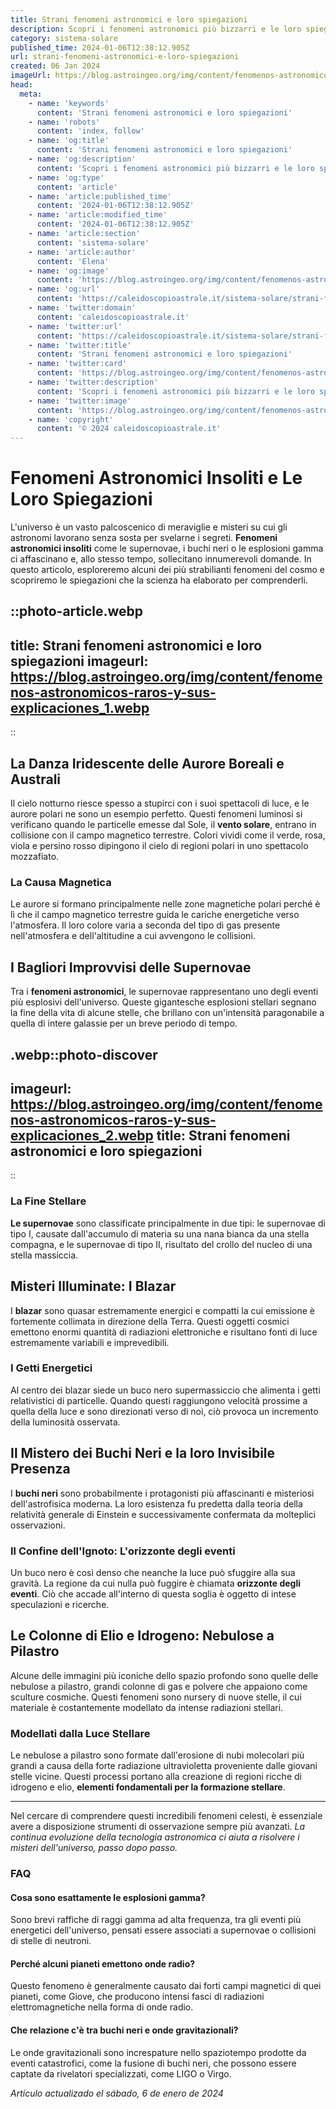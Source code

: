 ```yaml
---
title: Strani fenomeni astronomici e loro spiegazioni
description: Scopri i fenomeni astronomici più bizzarri e le loro spiegazioni scientifiche. Dai buchi neri ai pulsar, il cosmo svelato in italiano.
category: sistema-solare
published_time: 2024-01-06T12:38:12.905Z
url: strani-fenomeni-astronomici-e-loro-spiegazioni
created: 06 Jan 2024
imageUrl: https://blog.astroingeo.org/img/content/fenomenos-astronomicos-raros-y-sus-explicaciones_1.webp
head:
  meta:
    - name: 'keywords'
      content: 'Strani fenomeni astronomici e loro spiegazioni'
    - name: 'robots'
      content: 'index, follow'
    - name: 'og:title'
      content: 'Strani fenomeni astronomici e loro spiegazioni'
    - name: 'og:description'
      content: 'Scopri i fenomeni astronomici più bizzarri e le loro spiegazioni scientifiche. Dai buchi neri ai pulsar, il cosmo svelato in italiano.'
    - name: 'og:type'
      content: 'article'
    - name: 'article:published_time'
      content: '2024-01-06T12:38:12.905Z'
    - name: 'article:modified_time'
      content: '2024-01-06T12:38:12.905Z'
    - name: 'article:section'
      content: 'sistema-solare'
    - name: 'article:author'
      content: 'Elena'
    - name: 'og:image'
      content: 'https://blog.astroingeo.org/img/content/fenomenos-astronomicos-raros-y-sus-explicaciones_1.webp'
    - name: 'og:url'
      content: 'https://caleidoscopioastrale.it/sistema-solare/strani-fenomeni-astronomici-e-loro-spiegazioni'
    - name: 'twitter:domain'
      content: 'caleidoscopioastrale.it'
    - name: 'twitter:url'
      content: 'https://caleidoscopioastrale.it/sistema-solare/strani-fenomeni-astronomici-e-loro-spiegazioni'
    - name: 'twitter:title'
      content: 'Strani fenomeni astronomici e loro spiegazioni'
    - name: 'twitter:card'
      content: 'https://blog.astroingeo.org/img/content/fenomenos-astronomicos-raros-y-sus-explicaciones_1.webp'
    - name: 'twitter:description'
      content: 'Scopri i fenomeni astronomici più bizzarri e le loro spiegazioni scientifiche. Dai buchi neri ai pulsar, il cosmo svelato in italiano.'
    - name: 'twitter:image'
      content: 'https://blog.astroingeo.org/img/content/fenomenos-astronomicos-raros-y-sus-explicaciones_1.webp'
    - name: 'copyright'
      content: '© 2024 caleidoscopioastrale.it'
---
```

# Fenomeni Astronomici Insoliti e Le Loro Spiegazioni

L'universo è un vasto palcoscenico di meraviglie e misteri su cui gli astronomi lavorano senza sosta per svelarne i segreti. **Fenomeni astronomici insoliti** come le supernovae, i buchi neri o le esplosioni gamma ci affascinano e, allo stesso tempo, sollecitano innumerevoli domande. In questo articolo, esploreremo alcuni dei più strabilianti fenomeni del cosmo e scopriremo le spiegazioni che la scienza ha elaborato per comprenderli.

::photo-article.webp
---
title: Strani fenomeni astronomici e loro spiegazioni
imageurl: https://blog.astroingeo.org/img/content/fenomenos-astronomicos-raros-y-sus-explicaciones_1.webp
---
::

## La Danza Iridescente delle Aurore Boreali e Australi

Il cielo notturno riesce spesso a stupirci con i suoi spettacoli di luce, e le aurore polari ne sono un esempio perfetto. Questi fenomeni luminosi si verificano quando le particelle emesse dal Sole, il **vento solare**, entrano in collisione con il campo magnetico terrestre. Colori vividi come il verde, rosa, viola e persino rosso dipingono il cielo di regioni polari in uno spettacolo mozzafiato.

### La Causa Magnetica

Le aurore si formano principalmente nelle zone magnetiche polari perché è lì che il campo magnetico terrestre guida le cariche energetiche verso l'atmosfera. Il loro colore varia a seconda del tipo di gas presente nell'atmosfera e dell'altitudine a cui avvengono le collisioni.

## I Bagliori Improvvisi delle Supernovae

Tra i **fenomeni astronomici**, le supernovae rappresentano uno degli eventi più esplosivi dell'universo. Queste gigantesche esplosioni stellari segnano la fine della vita di alcune stelle, che brillano con un'intensità paragonabile a quella di intere galassie per un breve periodo di tempo.

.webp::photo-discover
---
imageurl: https://blog.astroingeo.org/img/content/fenomenos-astronomicos-raros-y-sus-explicaciones_2.webp
title: Strani fenomeni astronomici e loro spiegazioni
---
::

### La Fine Stellare

**Le supernovae** sono classificate principalmente in due tipi: le supernovae di tipo I, causate dall'accumulo di materia su una nana bianca da una stella compagna, e le supernovae di tipo II, risultato del crollo del nucleo di una stella massiccia.

## Misteri Illuminate: I Blazar

I **blazar** sono quasar estremamente energici e compatti la cui emissione è fortemente collimata in direzione della Terra. Questi oggetti cosmici emettono enormi quantità di radiazioni elettroniche e risultano fonti di luce estremamente variabili e imprevedibili.

### I Getti Energetici

Al centro dei blazar siede un buco nero supermassiccio che alimenta i getti relativistici di particelle. Quando questi raggiungono velocità prossime a quella della luce e sono direzionati verso di noi, ciò provoca un incremento della luminosità osservata.

## Il Mistero dei Buchi Neri e la loro Invisibile Presenza

I **buchi neri** sono probabilmente i protagonisti più affascinanti e misteriosi dell'astrofisica moderna. La loro esistenza fu predetta dalla teoria della relatività generale di Einstein e successivamente confermata da molteplici osservazioni.

### Il Confine dell'Ignoto: L'orizzonte degli eventi

Un buco nero è così denso che neanche la luce può sfuggire alla sua gravità. La regione da cui nulla può fuggire è chiamata **orizzonte degli eventi**. Ciò che accade all'interno di questa soglia è oggetto di intese speculazioni e ricerche.

## Le Colonne di Elio e Idrogeno: Nebulose a Pilastro

Alcune delle immagini più iconiche dello spazio profondo sono quelle delle nebulose a pilastro, grandi colonne di gas e polvere che appaiono come sculture cosmiche. Questi fenomeni sono nursery di nuove stelle, il cui materiale è costantemente modellato da intense radiazioni stellari.

### Modellati dalla Luce Stellare

Le nebulose a pilastro sono formate dall'erosione di nubi molecolari più grandi a causa della forte radiazione ultravioletta proveniente dalle giovani stelle vicine. Questi processi portano alla creazione di regioni ricche di idrogeno e elio, **elementi fondamentali per la formazione stellare**.

---

Nel cercare di comprendere questi incredibili fenomeni celesti, è essenziale avere a disposizione strumenti di osservazione sempre più avanzati. *La continua evoluzione della tecnologia astronomica ci aiuta a risolvere i misteri dell'universo, passo dopo passo.*

### FAQ

#### Cosa sono esattamente le esplosioni gamma?

Sono brevi raffiche di raggi gamma ad alta frequenza, tra gli eventi più energetici dell'universo, pensati essere associati a supernovae o collisioni di stelle di neutroni.

#### Perché alcuni pianeti emettono onde radio?

Questo fenomeno è generalmente causato dai forti campi magnetici di quei pianeti, come Giove, che producono intensi fasci di radiazioni elettromagnetiche nella forma di onde radio.

#### Che relazione c'è tra buchi neri e onde gravitazionali?

Le onde gravitazionali sono increspature nello spaziotempo prodotte da eventi catastrofici, come la fusione di buchi neri, che possono essere captate da rivelatori specializzati, come LIGO o Virgo.

_Artículo actualizado el sábado, 6 de enero de 2024_